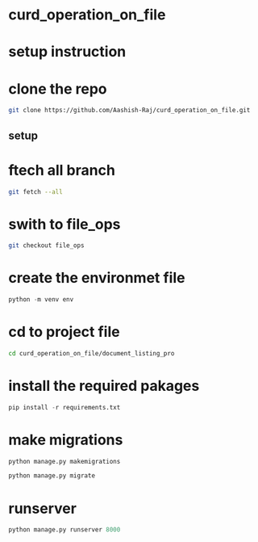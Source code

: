 # curd_operation_on_file

# setup instruction

# clone the repo
```bash
git clone https://github.com/Aashish-Raj/curd_operation_on_file.git
```

## setup

# ftech all branch
```bash
git fetch --all
```

# swith to file_ops
```bash
git checkout file_ops
```

# create the  environmet file
```python
python -m venv env
```

# cd to project file
```bash
cd curd_operation_on_file/document_listing_pro
```


# install the required pakages

```python
pip install -r requirements.txt
```

# make migrations 
```python
python manage.py makemigrations
```
```python
python manage.py migrate
```

# runserver 
```python
python manage.py runserver 8000
```

